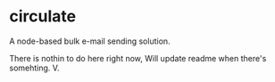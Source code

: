 circulate
=========

A node-based bulk e-mail sending solution.

There is nothin to do here right now,
Will update readme when there's somehting.
V.

